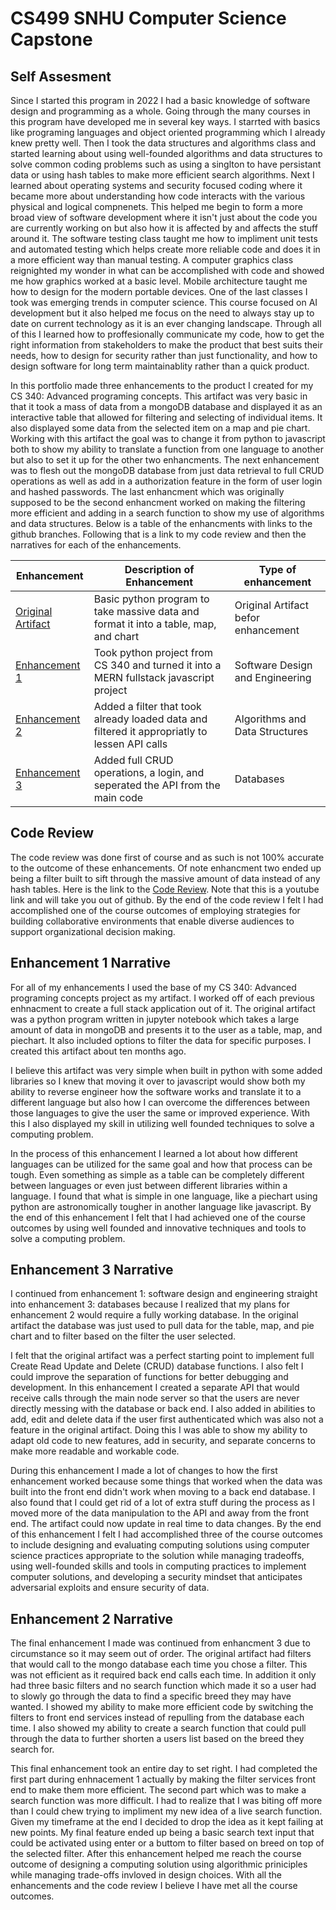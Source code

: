# CS499 SNHU Computer Science Capstone

## Self Assesment
Since I started this program in 2022 I had a basic knowledge of software design and programming as a whole. Going through the many courses in this program have developed me in several key ways. I starrted with basics like programing languages and object oriented programming which I already knew pretty well. Then I took the data structures and algorithms class and started learning about using well-founded algorithms and data structures to solve common coding problems such as using a singlton to have persistant data or using hash tables to make more efficient search algorithms. Next I learned about operating systems and security focused coding where it became more about understanding how code interacts with the various physical and logical compnenets. This helped me begin to form a more broad view of software development where it isn't just about the code you are currently working on but also how it is affected by and affects the stuff around it. The software testing class taught me how to impliment unit tests and automated testing which helps create more reliable code and does it in a more efficient way than manual testing. A computer graphics class reignighted my wonder in what can be accomplished with code and showed me how graphics worked at a basic level. Mobile architecture taught me how to design for the modern portable devices. One of the last classes I took was emerging trends in computer science. This course focused on AI development but it also helped me focus on the need to always stay up to date on current technology as it is an ever changing landscape. Through all of this I learned how to proffesionally communicate my code, how to get the right information from stakeholders to make the product that best suits their needs, how to design for security rather than just functionality, and how to design software for long term maintainablity rather than a quick product.

In this portfolio made three enhancements to the product I created for my CS 340: Advanced programing concepts. This artifact was very basic in that it took a mass of data from a mongoDB database and displayed it as an interactive table that allowed for filtering and selecting of individual items. It also displayed some data from the selected item on a map and pie chart. Working with this artifact the goal was to change it from python to javascript both to show my ability to translate a function from one language to another but also to set it up for the other two enhancments. The next enhancement was to flesh out the mongoDB database from just data retrieval to full CRUD operations as well as add in a authorization feature in the form of user login and hashed passwords. The last enhancment which was originally supposed to be the second enhancment worked on making the filtering more efficient and adding in a search function to show my use of algorithms and data structures. Below is a table of the enhancments with links to the github branches. Following that is a link to my code review and then the narratives for each of the enhancements.

|  Enhancement                                                                       | Description of Enhancement                                                                    |Type of enhancement                  |
| ---------------------------------------------------------------------------------- | --------------------------------------------------------------------------------------------- | -------------------------------     |
| [Original Artifact](https://github.com/tziesemer/CS499/tree/main/OriginalArtifact) | Basic python program to take massive data and format it into a table, map, and chart          | Original Artifact befor enhancement |
| [Enhancement 1](https://github.com/tziesemer/CS499/tree/enhancement1)              | Took python project from CS 340 and turned it into a MERN fullstack javascript project        | Software Design and Engineering     |
| [Enhancement 2](https://github.com/tziesemer/CS499/tree/EnhancementTwo)             | Added a filter that took already loaded data and filtered it appropriatly to lessen API calls | Algorithms and Data Structures      |
| [Enhancement 3](https://github.com/tziesemer/CS499/tree/enhancement3)              | Added full CRUD operations, a login, and seperated the API from the main code                 | Databases                           |


## Code Review
The code review was done first of course and as such is not 100% accurate to the outcome of these enhancements. Of note enhancment two ended up being a filter built to sift through the massive amount of data instead of any hash tables.
Here is the link to the [Code Review](https://youtu.be/VfU3BxTTDiE). Note that this is a youtube link and will take you out of github. By the end of the code review I felt I had accomplished one of the course outcomes of employing strategies for building collaborative environments that enable diverse audiences to support organizational decision making.

## Enhancement 1 Narrative
For all of my enhancements I used the base of my CS 340: Advanced programing concepts project as my artifact. I worked off of each previous enhnacment to create a full stack application out of it. 
The original artifact was a python program written in jupyter notebook which takes a large amount of data in mongoDB and presents it to the user as a table, map, and piechart. It also included options to filter the data for specific purposes. I created this artifact about ten months ago.

I believe this artifact was very simple when built in python with some added libraries so I knew that moving it over to javascript would show both my ability to reverse engineer how the software works and translate it to a different language but also how I can overcome the differences between those languages to give the user the same or improved experience. With this I also displayed my skill in utilizing well founded techniques to solve a computing problem.

In the process of this enhancement I learned a lot about how different languages can be utilized for the same goal and how that process can be tough. Even something as simple as a table can be completely different between languages or even just between different libraries within a language. I found that what is simple in one language, like a piechart using python are astronomically tougher in another language like javascript. By the end of this enhancement I felt that I had achieved one of the course outcomes by using well founded and innovative techniques and tools to solve a computing problem.

## Enhancement 3 Narrative
I continued from enhancement 1: software design and engineering straight into enhancement 3: databases because I realized that my plans for enhancement 2 would require a fully working database. In the original artifact the database was just used to pull data for the table, map, and pie chart and to filter based on the filter the user selected.

I felt that the original artifact was a perfect starting point to implement full Create Read Update and Delete (CRUD) database functions. I also felt I could improve the separation of functions for better debugging and development. In this enhancement I created a separate API that would receive calls through the main node server so that the users are never directly messing with the database or back end. I also added in abilities to add, edit and delete data if the user first authenticated which was also not a feature in the original artifact. Doing this I was able to show my ability to adapt old code to new features, add in security, and separate concerns to make more readable and workable code.

During this enhancement I made a lot of changes to how the first enhancement worked because some things that worked when the data was built into the front end didn't work when moving to a back end database. I also found that I could get rid of a lot of extra stuff during the process as I moved more of the data manipulation to the API and away from the front end. The artifact could now update in real time to data changes. By the end of this enhancement I felt I had accomplished three of the course outcomes to include designing and evaluating computing solutions using computer science practices appropriate to the solution while managing tradeoffs, using well-founded skills and tools in computing practices to implement computer solutions, and developing a security mindset that anticipates adversarial exploits and ensure security of data. 

## Enhancement 2 Narrative
The final enhancement I made was continued from enhancment 3 due to circumstance so it may seem out of order. The original artifact had filters that would call to the mongo database each time you chose a filter. This was not efficient as it required back end calls each time. In addition it only had three basic filters and no search function which made it so a user had to slowly go through the data to find a specific breed they may have wanted. I showed my ability to make more efficient code by switching the filters to front end services instead of repulling from the database each time. I also showed my ability to create a search function that could pull through the data to further shorten a users list based on the breed they search for.

This final enhancement took an entire day to set right. I had completed the first part during enhnacement 1 actually by making the filter services front end to make them more efficient. The second part which was to make a search function was more difficult. I had to realize that I was biting off more than I could chew trying to impliment my new idea of a live search function. Given my timeframe at the end I decided to drop the idea as it kept failing at new points. My final feature ended up being a basic search text input that could be activated using enter or a buttom to filter based on breed on top of the selected filter. After this enhancement helped me reach the course outcome of designing a computing solution using algorithmic priniciples while managing trade-offs invloved in design choices. With all the enhancements and the code review I believe I have met all the course outcomes.
